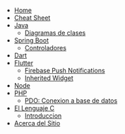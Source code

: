 <!-- _sidebar.md -->

* [Home](/)
* [Cheat Sheet](/cheatsheet.md)
* [Java](/java/README.md)
  * [Diagramas de clases](/java/uml.md)
* [Spring Boot](/spring-boot/README.md)
  * [Controladores](/spring-boot/controllers.md)
* [Dart](/dart/README.md)
* [Flutter](/flutter/README.md)
  * [Firebase Push Notifications](/flutter/firebase_messaging.md)
  * [Inherited Widget]()
* [Node](/node/README.md)
* [PHP](/php/README.md)
  * [PDO: Conexion a base de datos](/php/pdo.md)
* [El Lenguaje C](/c/README.md)
  * [Introduccion](/c/hello_word.md)
* [Acerca del Sitio](/acerca_de.md)

